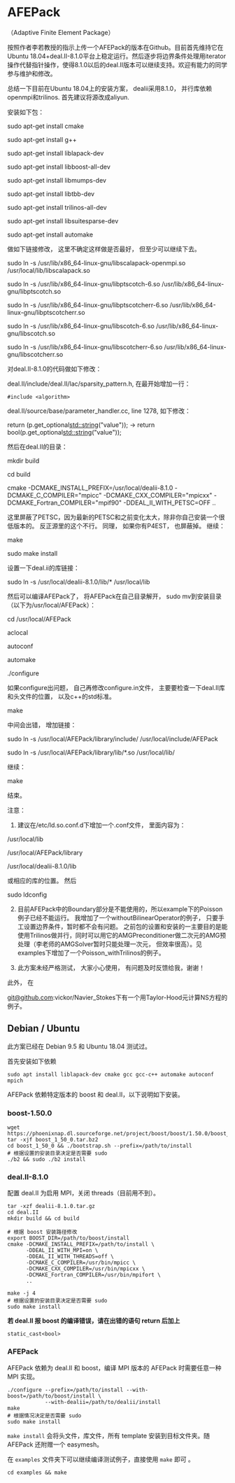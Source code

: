 # AFEPack
（Adaptive Finite Element Package）

按照作者李若教授的指示上传一个AFEPack的版本在Github。目前首先维持它在Ubuntu 18.04+deal.II-8.1.0平台上稳定运行。然后逐步将边界条件处理用iterator操作代替指针操作，使得8.1.0以后的deal.II版本可以继续支持。欢迎有能力的同学参与维护和修改。

总结一下目前在Ubuntu 18.04上的安装方案， dealii采用8.1.0， 并行库依赖openmpi和trilinos. 首先建议将源改成aliyun.

安装如下包：

sudo apt-get install cmake

sudo apt-get install g++

sudo apt-get install liblapack-dev

sudo apt-get install libboost-all-dev

sudo apt-get install libmumps-dev

sudo apt-get install libtbb-dev

sudo apt-get install trilinos-all-dev

sudo apt-get install libsuitesparse-dev

sudo apt-get install automake

做如下链接修改， 这里不确定这样做是否最好， 但至少可以继续下去。

sudo ln -s /usr/lib/x86_64-linux-gnu/libscalapack-openmpi.so /usr/local/lib/libscalapack.so

sudo ln -s /usr/lib/x86_64-linux-gnu/libptscotch-6.so /usr/lib/x86_64-linux-gnu/libptscotch.so

sudo ln -s /usr/lib/x86_64-linux-gnu/libptscotcherr-6.so /usr/lib/x86_64-linux-gnu/libptscotcherr.so

sudo ln -s /usr/lib/x86_64-linux-gnu/libscotch-6.so /usr/lib/x86_64-linux-gnu/libscotch.so

sudo ln -s /usr/lib/x86_64-linux-gnu/libscotcherr-6.so /usr/lib/x86_64-linux-gnu/libscotcherr.so

对deal.II-8.1.0的代码做如下修改：

deal.II/include/deal.II/lac/sparsity_pattern.h, 在最开始增加一行：

`#include <algorithm>`

deal.II/source/base/parameter_handler.cc, line 1278, 如下修改：

return (p.get_optional<std::string>("value")); -> return bool(p.get_optional<std::string>("value"));

然后在deal.II的目录：

mkdir build

cd build

cmake -DCMAKE_INSTALL_PREFIX=/usr/local/dealii-8.1.0 -DCMAKE_C_COMPILER="mpicc" -DCMAKE_CXX_COMPILER="mpicxx" -DCMAKE_Fortran_COMPILER="mpif90" -DDEAL_II_WITH_PETSC=OFF ..

这里屏蔽了PETSC，因为最新的PETSC和之前变化太大，除非你自己安装一个很低版本的。 反正源里的这个不行。 同理， 如果你有P4EST， 也屏蔽掉。 继续：

make

sudo make install

设置一下deal.ii的库链接：

sudo ln -s /usr/local/dealii-8.1.0/lib/* /usr/local/lib

然后可以编译AFEPack了， 将AFEPack在自己目录解开， sudo mv到安装目录（以下为/usr/local/AFEPack）：

cd /usr/local/AFEPack

aclocal

autoconf

automake

./configure

如果configure出问题， 自己再修改configure.in文件， 主要要检查一下deal.II库和头文件的位置， 以及c++的std标准。

make

中间会出错， 增加链接：

sudo ln -s /usr/local/AFEPack/library/include/ /usr/local/include/AFEPack

sudo ln -s /usr/local/AFEPack/library/lib/*.so /usr/local/lib/

继续：

make

结束。

注意： 

1. 建议在/etc/ld.so.conf.d下增加一个.conf文件， 里面内容为：

/usr/local/lib

/usr/local/AFEPack/library

/usr/local/dealii-8.1.0/lib

或相应的库的位置。 然后

sudo ldconfig

2. 目前AFEPack中的Boundary部分是不能使用的，所以example下的Poisson例子已经不能运行。 我增加了一个withoutBilinearOperator的例子， 只要手工设置边界条件，暂时都不会有问题。 之前包的设置和安装的一主要目的是能使用Trilinos做并行，同时可以用它的AMGPreconditioner做二次元的AMG预处理（李老师的AMGSolver暂时只能处理一次元， 但效率很高）。见examples下增加了一个Poisson_withTrilinos的例子。

3. 此方案未经严格测试， 大家小心使用， 有问题及时反馈给我，谢谢！

此外， 在

git@github.com:vickor/Navier_Stokes下有一个用Taylor-Hood元计算NS方程的例子。

## Debian / Ubuntu
此方案已经在 Debian 9.5 和 Ubuntu 18.04 测试过。

首先安装如下依赖
```
sudo apt install liblapack-dev cmake gcc gcc-c++ automake autoconf mpich
```

AFEPack 依赖特定版本的 boost 和 deal.II，以下说明如下安装。

### boost-1.50.0
```
wget https://phoenixnap.dl.sourceforge.net/project/boost/boost/1.50.0/boost_1_50_0.tar.bz2
tar -xjf boost_1_50_0.tar.bz2
cd boost_1_50_0 && ./bootstrap.sh --prefix=/path/to/install
# 根据设置的安装目录决定是否需要 sudo
./b2 && sudo ./b2 install
```

### deal.II-8.1.0
配置 deal.II 为启用 MPI，关闭 threads（目前用不到）。
```
tar -xzf dealii-8.1.0.tar.gz
cd deal.II
mkdir build && cd build

# 根据 boost 安装路径修改
export BOOST_DIR=/path/to/boost/install
cmake -DCMAKE_INSTALL_PREFIX=/path/to/install \
      -DDEAL_II_WITH_MPI=on \
      -DDEAL_II_WITH_THREADS=off \
      -DCMAKE_C_COMPILER=/usr/bin/mpicc \
      -DCMAKE_CXX_COMPILER=/usr/bin/mpicxx \
      -DCMAKE_Fortran_COMPILER=/usr/bin/mpifort \
      ..

make -j 4
# 根据设置的安装目录决定是否需要 sudo
sudo make install
```

**若 deal.II 报 boost 的编译错误，请在出错的语句 return 后加上**

```
static_cast<bool>
```

### AFEPack
AFEPack 依赖为 deal.II 和 boost，编译 MPI 版本的 AFEPack 时需要任意一种 MPI
实现。
```
./configure --prefix=/path/to/install --with-boost=/path/to/boost/install \
            --with-dealii=/path/to/dealii/install
make
# 根据情况决定是否需要 sudo
sudo make install
```
`make install` 会将头文件，库文件，所有 template 安装到目标文件夹。随 AFEPack
还附赠一个 easymesh。

在 `examples` 文件夹下可以继续编译测试例子，直接使用 `make` 即可 。
```
cd examples && make
```
